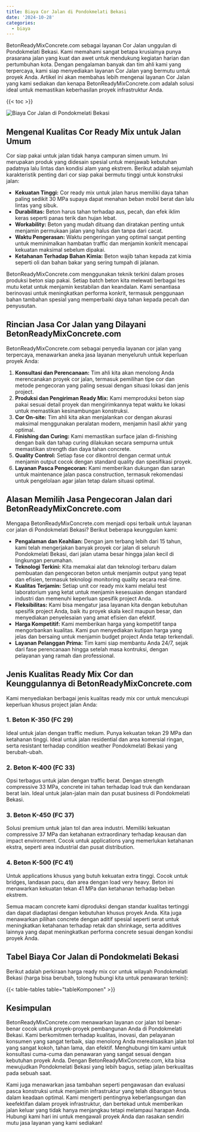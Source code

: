 ```yaml
---
title: Biaya Cor Jalan di Pondokmelati Bekasi
date: '2024-10-28'
categories:
  - biaya
---
```


BetonReadyMixConcrete.com sebagai layanan Cor Jalan unggulan di Pondokmelati Bekasi. Kami memahami sangat betapa krusialnya punya prasarana jalan yang kuat dan awet untuk mendukung kegiatan harian dan pertumbuhan kota. Dengan pengalaman banyak dan tim ahli kami yang terpercaya, kami siap menyediakan layanan Cor Jalan yang bermutu untuk proyek Anda. Artikel ini akan membahas lebih mengenai layanan Cor Jalan yang kami sediakan dan kenapa BetonReadyMixConcrete.com adalah solusi ideal untuk memastikan keberhasilan proyek infrastruktur Anda.

{{< toc >}}

![Biaya Cor Jalan di Pondokmelati Bekasi](https://betoncor8.github.io/cor/harga-beton-readymix-concrete%20(13).png)

## Mengenal Kualitas Cor Ready Mix untuk Jalan Umum

Cor siap pakai untuk jalan tidak hanya campuran simen umum. Ini merupakan produk yang didesain spesial untuk menjawab kebutuhan padatnya lalu lintas dan kondisi alam yang ekstrem. Berikut adalah sejumlah karakteristik penting dari cor siap pakai bermutu tinggi untuk konstruksi jalan:

- **Kekuatan Tinggi:** Cor ready mix untuk jalan harus memiliki daya tahan paling sedikit 30 MPa supaya dapat menahan beban mobil berat dan lalu lintas yang sibuk.
- **Durabilitas:** Beton harus tahan terhadap aus, pecah, dan efek iklim keras seperti panas terik dan hujan lebat.
- **Workability:** Beton yang mudah dituang dan diratakan penting untuk menjamin permukaan jalan yang halus dan tanpa dari cacat.
- **Waktu Pengerasan:** Waktu pengeringan yang optimal sangat penting untuk meminimalkan hambatan traffic dan menjamin konkrit mencapai kekuatan maksimal sebelum dipakai.
- **Ketahanan Terhadap Bahan Kimia:** Beton wajib tahan kepada zat kimia seperti oli dan bahan bakar yang sering tumpah di jalanan.

BetonReadyMixConcrete.com menggunakan teknik terkini dalam proses produksi beton siap pakai. Setiap batch beton kita melewati berbagai tes mutu ketat untuk menjamin kestabilan dan keandalan. Kami senantiasa berinovasi untuk meningkatkan performa konkrit, termasuk penggunaan bahan tambahan spesial yang memperbaiki daya tahan kepada pecah dan penyusutan.

## Rincian Jasa Cor Jalan yang Dilayani BetonReadyMixConcrete.com

BetonReadyMixConcrete.com sebagai penyedia layanan cor jalan yang terpercaya, menawarkan aneka jasa layanan menyeluruh untuk keperluan proyek Anda:

1. **Konsultasi dan Perencanaan:** Tim ahli kita akan menolong Anda merencanakan proyek cor jalan, termasuk pemilihan tipe cor dan metode pengecoran yang paling sesuai dengan situasi lokasi dan jenis project.
2. **Produksi dan Pengiriman Ready Mix:** Kami memproduksi beton siap pakai sesuai detail proyek dan mengirimkannya tepat waktu ke lokasi untuk memastikan kesinambungan konstruksi.
3. **Cor On-site:** Tim ahli kita akan menjalankan cor dengan akurasi maksimal menggunakan peralatan modern, menjamin hasil akhir yang optimal.
4. **Finishing dan Curing:** Kami memastikan surface jalan di-finishing dengan baik dan tahap curing dilakukan secara sempurna untuk memastikan strength dan daya tahan concrete.
5. **Quality Control:** Setiap fase cor dikontrol dengan cermat untuk menjamin output cocok dengan standard quality dan spesifikasi proyek.
6. **Layanan Pasca Pengecoran:** Kami memberikan dukungan dan saran untuk maintenance jalan pasca construction, termasuk rekomendasi untuk pengelolaan agar jalan tetap dalam situasi optimal.

## Alasan Memilih Jasa Pengecoran Jalan dari BetonReadyMixConcrete.com

Mengapa BetonReadyMixConcrete.com menjadi opsi terbaik untuk layanan cor jalan di Pondokmelati Bekasi? Berikut beberapa keunggulan kami:

- **Pengalaman dan Keahlian:** Dengan jam terbang lebih dari 15 tahun, kami telah mengerjakan banyak proyek cor jalan di seluruh Pondokmelati Bekasi, dari jalan utama besar hingga jalan kecil di lingkungan perumahan.
- **Teknologi Terkini:** Kita memakai alat dan teknologi terbaru dalam pembuatan dan pengecoran beton untuk menjamin output yang tepat dan efisien, termasuk teknologi monitoring quality secara real-time.
- **Kualitas Terjamin:** Setiap unit cor ready mix kami melalui test laboratorium yang ketat untuk menjamin kesesuaian dengan standard industri dan memenuhi keperluan spesifik project Anda.
- **Fleksibilitas:** Kami bisa mengatur jasa layanan kita dengan kebutuhan spesifik project Anda, baik itu proyek skala kecil maupun besar, dan menyediakan penyelesaian yang amat efisien dan efektif.
- **Harga Kompetitif:** Kami memberikan harga yang kompetitif tanpa mengorbankan kualitas. Kami pun menyediakan kutipan harga yang jelas dan bersaing untuk menjamin budget project Anda tetap terkendali.
- **Layanan Pelanggan Prima:** Tim kami siap membantu Anda 24/7, sejak dari fase perencanaan hingga setelah masa kontruksi, dengan pelayanan yang ramah dan professional.

## Jenis Kualitas Ready Mix Cor dan Keunggulannya di BetonReadyMixConcrete.com

Kami menyediakan berbagai jenis kualitas ready mix cor untuk mencukupi keperluan khusus project jalan Anda:

### 1\. Beton K-350 (FC 29)

Ideal untuk jalan dengan traffic medium. Punya kekuatan tekan 29 MPa dan ketahanan tinggi. Ideal untuk jalan residential dan area komersial ringan, serta resistant terhadap condition weather Pondokmelati Bekasi yang berubah-ubah.

### 2\. Beton K-400 (FC 33)

Opsi terbagus untuk jalan dengan traffic berat. Dengan strength compressive 33 MPa, concrete ini tahan terhadap load truk dan kendaraan berat lain. Ideal untuk jalan-jalan main dan pusat business di Pondokmelati Bekasi.

### 3\. Beton K-450 (FC 37)

Solusi premium untuk jalan tol dan area industri. Memiliki kekuatan compressive 37 MPa dan ketahanan extraordinary terhadap keausan dan impact environment. Cocok untuk applications yang memerlukan ketahanan ekstra, seperti area industrial dan pusat distribution.

### 4\. Beton K-500 (FC 41)

Untuk applications khusus yang butuh kekuatan extra tinggi. Cocok untuk bridges, landasan pacu, dan area dengan load very heavy. Beton ini menawarkan kekuatan tekan 41 MPa dan ketahanan terhadap beban ekstrem.

Semua macam concrete kami diproduksi dengan standar kualitas tertinggi dan dapat diadaptasi dengan kebutuhan khusus proyek Anda. Kita juga menawarkan pilihan concrete dengan aditif spesial seperti serat untuk meningkatkan ketahanan terhadap retak dan shrinkage, serta additives lainnya yang dapat meningkatkan performa concrete sesuai dengan kondisi proyek Anda.

## Tabel Biaya Cor Jalan di Pondokmelati Bekasi

Berikut adalah perkiraan harga ready mix cor untuk wilayah Pondokmelati Bekasi (harga bisa berubah, tolong hubungi kita untuk penawaran terkini):

{{< table-tables table="tableKomponen" >}}

## Kesimpulan

BetonReadyMixConcrete.com menawarkan layanan cor jalan tol benar-benar cocok untuk proyek-proyek pembangunan Anda di Pondokmelati Bekasi. Kami berkomitmen terhadap kualitas, inovasi, dan pelayanan konsumen yang sangat terbaik, siap menolong Anda merealisasikan jalan tol yang sangat kokoh, tahan lama, dan efektif. Menghubungi tim kami untuk konsultasi cuma-cuma dan penawaran yang sangat sesuai dengan kebutuhan proyek Anda. Dengan BetonReadyMixConcrete.com, kita bisa mewujudkan Pondokmelati Bekasi yang lebih bagus, setiap jalan berkualitas pada sebuah saat.

Kami juga menawarkan jasa tambahan seperti pengawasan dan evaluasi pasca konstruksi untuk menjamin infrastruktur yang telah dibangun terus dalam keadaan optimal. Kami mengerti pentingnya keberlangsungan dan keefektifan dalam proyek infrastruktur, dan bertekad untuk memberikan jalan keluar yang tidak hanya menjangkau tetapi melampaui harapan Anda. Hubungi kami hari ini untuk mengawali proyek Anda dan rasakan sendiri mutu jasa layanan yang kami sediakan!
